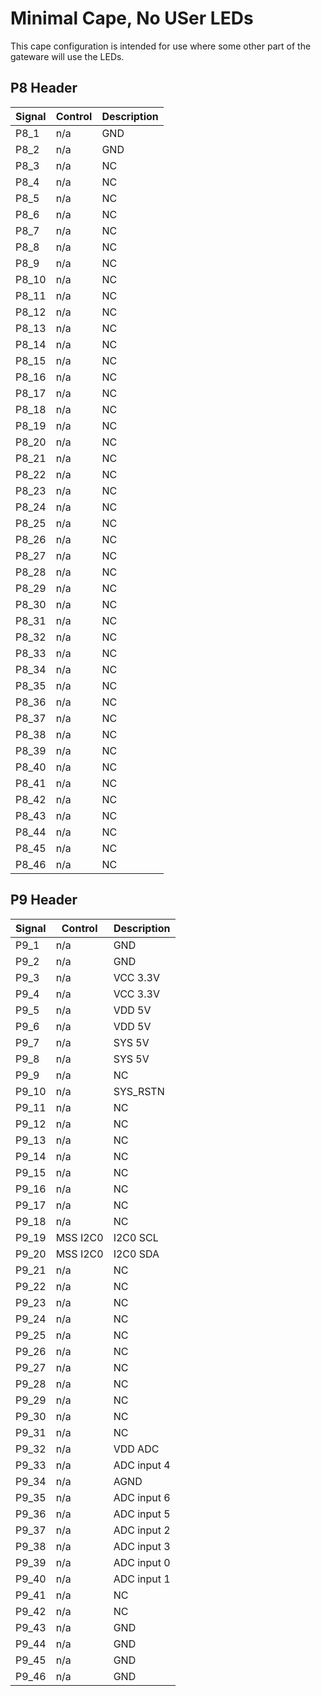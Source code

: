 #  Minimal Cape, No USer LEDs

This cape configuration is intended for use where some other part of the gateware will use the LEDs.

## P8 Header

| Signal | Control                    | Description |
|--------|----------------------------|-------------|
| P8_1   | n/a                        | GND         |
| P8_2   | n/a                        | GND         |
| P8_3   | n/a                        | NC          |
| P8_4   | n/a                        | NC          |
| P8_5   | n/a                        | NC          |
| P8_6   | n/a                        | NC          |
| P8_7   | n/a                        | NC          |
| P8_8   | n/a                        | NC          |
| P8_9   | n/a                        | NC          |
| P8_10  | n/a                        | NC          |
| P8_11  | n/a                        | NC          |
| P8_12  | n/a                        | NC          |
| P8_13  | n/a                        | NC          |
| P8_14  | n/a                        | NC          |
| P8_15  | n/a                        | NC          |
| P8_16  | n/a                        | NC          |
| P8_17  | n/a                        | NC          |
| P8_18  | n/a                        | NC          |
| P8_19  | n/a                        | NC          |
| P8_20  | n/a                        | NC          |
| P8_21  | n/a                        | NC          |
| P8_22  | n/a                        | NC          |
| P8_23  | n/a                        | NC          |
| P8_24  | n/a                        | NC          |
| P8_25  | n/a                        | NC          |
| P8_26  | n/a                        | NC          |
| P8_27  | n/a                        | NC          |
| P8_28  | n/a                        | NC          |
| P8_29  | n/a                        | NC          |
| P8_30  | n/a                        | NC          |
| P8_31  | n/a                        | NC          |
| P8_32  | n/a                        | NC          |
| P8_33  | n/a                        | NC          |
| P8_34  | n/a                        | NC          |
| P8_35  | n/a                        | NC          |
| P8_36  | n/a                        | NC          |
| P8_37  | n/a                        | NC          |
| P8_38  | n/a                        | NC          |
| P8_39  | n/a                        | NC          |
| P8_40  | n/a                        | NC          |
| P8_41  | n/a                        | NC          |
| P8_42  | n/a                        | NC          |
| P8_43  | n/a                        | NC          |
| P8_44  | n/a                        | NC          |
| P8_45  | n/a                        | NC          |
| P8_46  | n/a                        | NC          |

## P9 Header

| Signal | Control                    | Description |
|--------|----------------------------|-------------|
| P9_1   | n/a                        | GND         |
| P9_2   | n/a                        | GND         |
| P9_3   | n/a                        | VCC 3.3V    |
| P9_4   | n/a                        | VCC 3.3V    |
| P9_5   | n/a                        | VDD 5V      |
| P9_6   | n/a                        | VDD 5V      |
| P9_7   | n/a                        | SYS 5V      |
| P9_8   | n/a                        | SYS 5V      |
| P9_9   | n/a                        | NC          |
| P9_10  | n/a                        | SYS_RSTN    |
| P9_11  | n/a                        | NC          |
| P9_12  | n/a                        | NC          |
| P9_13  | n/a                        | NC          |
| P9_14  | n/a                        | NC          |
| P9_15  | n/a                        | NC          |
| P9_16  | n/a                        | NC          |
| P9_17  | n/a                        | NC          |
| P9_18  | n/a                        | NC          |
| P9_19  | MSS I2C0                   | I2C0 SCL    |
| P9_20  | MSS I2C0                   | I2C0 SDA    |
| P9_21  | n/a                        | NC          |
| P9_22  | n/a                        | NC          |
| P9_23  | n/a                        | NC          |
| P9_24  | n/a                        | NC          |
| P9_25  | n/a                        | NC          |
| P9_26  | n/a                        | NC          |
| P9_27  | n/a                        | NC          |
| P9_28  | n/a                        | NC          |
| P9_29  | n/a                        | NC          |
| P9_30  | n/a                        | NC          |
| P9_31  | n/a                        | NC          |
| P9_32  | n/a                        | VDD ADC     |
| P9_33  | n/a                        | ADC input 4 |
| P9_34  | n/a                        | AGND        |
| P9_35  | n/a                        | ADC input 6 |
| P9_36  | n/a                        | ADC input 5 |
| P9_37  | n/a                        | ADC input 2 |
| P9_38  | n/a                        | ADC input 3 |
| P9_39  | n/a                        | ADC input 0 |
| P9_40  | n/a                        | ADC input 1 |
| P9_41  | n/a                        | NC          |
| P9_42  | n/a                        | NC          |
| P9_43  | n/a                        | GND         |
| P9_44  | n/a                        | GND         |
| P9_45  | n/a                        | GND         |
| P9_46  | n/a                        | GND         |

